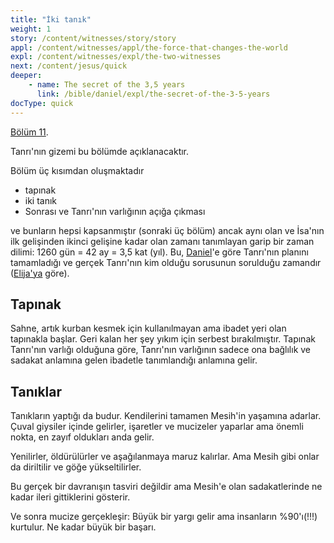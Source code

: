 ```yaml
---
title: "İki tanık"
weight: 1
story: /content/witnesses/story/story
appl: /content/witnesses/appl/the-force-that-changes-the-world
expl: /content/witnesses/expl/the-two-witnesses
next: /content/jesus/quick
deeper:
    - name: The secret of the 3,5 years
      link: /bible/daniel/expl/the-secret-of-the-3-5-years
docType: quick
---
```



[Bölüm 11](https://www.bibleserver.com/TR/Vahiy11).

Tanrı'nın gizemi bu bölümde açıklanacaktır. 

Bölüm üç kısımdan oluşmaktadır
- tapınak
- iki tanık
- Sonrası ve Tanrı'nın varlığının açığa çıkması

ve bunların hepsi kapsanmıştır (sonraki üç bölüm) ancak aynı olan ve İsa'nın ilk gelişinden ikinci gelişine kadar olan zamanı tanımlayan garip bir zaman dilimi: 1260 gün = 42 ay = 3,5 kat (yıl). Bu, [Daniel](https://www.bibleserver.com/TR/Daniel9%3A24-27)'e göre Tanrı'nın planını tamamladığı ve gerçek Tanrı'nın kim olduğu sorusunun sorulduğu zamandır ([Elija'ya](https://www.bibleserver.com/TR/1.Krallar19) göre).

## Tapınak

Sahne, artık kurban kesmek için kullanılmayan ama ibadet yeri olan tapınakla başlar. Geri kalan her şey yıkım için serbest bırakılmıştır. Tapınak Tanrı'nın varlığı olduğuna göre, Tanrı'nın varlığının sadece ona bağlılık ve sadakat anlamına gelen ibadetle tanımlandığı anlamına gelir.

## Tanıklar

Tanıkların yaptığı da budur. Kendilerini tamamen Mesih'in yaşamına adarlar. Çuval giysiler içinde gelirler, işaretler ve mucizeler yaparlar ama önemli nokta, en zayıf oldukları anda gelir.

Yenilirler, öldürülürler ve aşağılanmaya maruz kalırlar. Ama Mesih gibi onlar da diriltilir ve göğe yükseltilirler. 

Bu gerçek bir davranışın tasviri değildir ama Mesih'e olan sadakatlerinde ne kadar ileri gittiklerini gösterir.

Ve sonra mucize gerçekleşir: Büyük bir yargı gelir ama insanların %90'ı(!!!) kurtulur. Ne kadar büyük bir başarı.